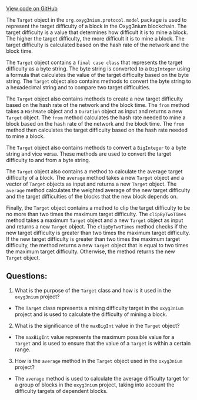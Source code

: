 [View code on GitHub](https://github.com/oxyg3nium/oxyg3nium/protocol/src/main/scala/org/oxyg3nium/protocol/model/Target.scala)

The `Target` object in the `org.oxyg3nium.protocol.model` package is used to represent the target difficulty of a block in the Oxyg3nium blockchain. The target difficulty is a value that determines how difficult it is to mine a block. The higher the target difficulty, the more difficult it is to mine a block. The target difficulty is calculated based on the hash rate of the network and the block time.

The `Target` object contains a `final case class` that represents the target difficulty as a byte string. The byte string is converted to a `BigInteger` using a formula that calculates the value of the target difficulty based on the byte string. The `Target` object also contains methods to convert the byte string to a hexadecimal string and to compare two target difficulties.

The `Target` object also contains methods to create a new target difficulty based on the hash rate of the network and the block time. The `from` method takes a `HashRate` object and a `Duration` object as input and returns a new `Target` object. The `from` method calculates the hash rate needed to mine a block based on the hash rate of the network and the block time. The `from` method then calculates the target difficulty based on the hash rate needed to mine a block.

The `Target` object also contains methods to convert a `BigInteger` to a byte string and vice versa. These methods are used to convert the target difficulty to and from a byte string.

The `Target` object also contains a method to calculate the average target difficulty of a block. The `average` method takes a new `Target` object and a vector of `Target` objects as input and returns a new `Target` object. The `average` method calculates the weighted average of the new target difficulty and the target difficulties of the blocks that the new block depends on.

Finally, the `Target` object contains a method to clip the target difficulty to be no more than two times the maximum target difficulty. The `clipByTwoTimes` method takes a maximum `Target` object and a new `Target` object as input and returns a new `Target` object. The `clipByTwoTimes` method checks if the new target difficulty is greater than two times the maximum target difficulty. If the new target difficulty is greater than two times the maximum target difficulty, the method returns a new `Target` object that is equal to two times the maximum target difficulty. Otherwise, the method returns the new `Target` object.
## Questions: 
 1. What is the purpose of the `Target` class and how is it used in the `oxyg3nium` project?
- The `Target` class represents a mining difficulty target in the `oxyg3nium` project and is used to calculate the difficulty of mining a block.
2. What is the significance of the `maxBigInt` value in the `Target` object?
- The `maxBigInt` value represents the maximum possible value for a `Target` and is used to ensure that the value of a `Target` is within a certain range.
3. How is the `average` method in the `Target` object used in the `oxyg3nium` project?
- The `average` method is used to calculate the average difficulty target for a group of blocks in the `oxyg3nium` project, taking into account the difficulty targets of dependent blocks.